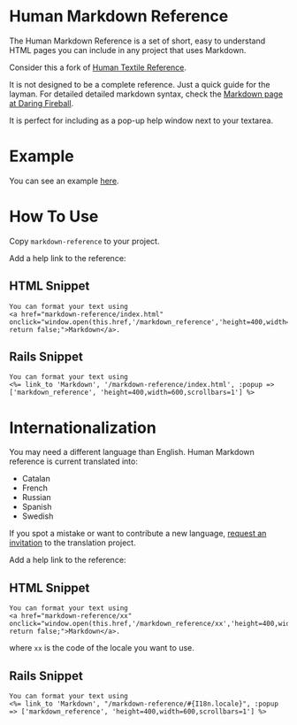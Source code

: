 # Human Markdown Reference

The Human Markdown Reference is a set of short, easy to understand HTML pages you can include in any project that uses Markdown.

Consider this a fork of [Human Textile Reference](http://github.com/Aupajo/human-textile-reference).

It is not designed to be a complete reference. Just a quick guide for the layman. For detailed detailed markdown syntax, check the [Markdown page at Daring Fireball](http://daringfireball.net/projects/markdown/).

It is perfect for including as a pop-up help window next to your textarea.

# Example

You can see an example [here](https://webtranslateit.com/markdown-reference/).

# How To Use

Copy `markdown-reference` to your project.

Add a help link to the reference:

## HTML Snippet

    You can format your text using 
    <a href="markdown-reference/index.html" onclick="window.open(this.href,'/markdown_reference','height=400,width=600,scrollbars=1'); return false;">Markdown</a>.

## Rails Snippet

    You can format your text using
    <%= link_to 'Markdown', '/markdown-reference/index.html', :popup => ['markdown_reference', 'height=400,width=600,scrollbars=1'] %>

# Internationalization

You may need a different language than English. Human Markdown reference is current translated into:

* Catalan
* French
* Russian
* Spanish
* Swedish

If you spot a mistake or want to contribute a new language, [request an invitation](https://webtranslateit.com/projects/386-HTML-Markdown-Reference/invitation_request) to the translation project.

Add a help link to the reference:

## HTML Snippet

    You can format your text using 
    <a href="markdown-reference/xx" onclick="window.open(this.href,'/markdown_reference/xx','height=400,width=600,scrollbars=1'); return false;">Markdown</a>.

where `xx` is the code of the locale you want to use.

## Rails Snippet

    You can format your text using
    <%= link_to 'Markdown', "/markdown-reference/#{I18n.locale}", :popup => ['markdown_reference', 'height=400,width=600,scrollbars=1'] %>
